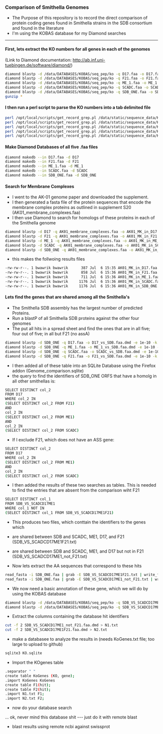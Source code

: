 ### Comparison of Smithella Genomes

- The Purpose of this repository is to record the direct comparison of protein coding genes found in Smithella strains in the SDB consortium and found in the literature
-  I'm using the KOBAS database for my Diamond searches

---

#### First, lets extract the KO numbers for all genes in each of the genomes
(Link to Diamond documentation: http://ab.inf.uni-tuebingen.de/software/diamond/)

```sh
diamond blastp -d /data/DATABASES/KOBAS/seq_pep/ko -q D17.faa -o D17.faa.dmd -e 1e-10 -k 1
diamond blastp -d /data/DATABASES/KOBAS/seq_pep/ko -q F21.faa -o F21.faa.dmd -e 1e-10 -k 1
diamond blastp -d /data/DATABASES/KOBAS/seq_pep/ko -q ME_1.faa -o ME_1.faa.dmd -e 1e-10 -k 1
diamond blastp -d /data/DATABASES/KOBAS/seq_pep/ko -q SCADC.faa -o SCADC.faa.dmd -e 1e-10 -k 1
diamond blastp -d /data/DATABASES/KOBAS/seq_pep/ko -q SDB_ONE.faa -o SDB_ONE.faa.dmd -e 1e-10 -k 1
gunzip *
```

#### I then run a perl script to parse the KO numbers into a tab delimited file 

```sh
perl /opt/local/scripts/get_record_grep.pl /data/static/sequence_data/KoGenes D17.faa.dmd D17.faa.dmd.KEGG_grep
perl /opt/local/scripts/get_record_grep.pl /data/static/sequence_data/KoGenes F21.faa.dmd F21.faa.dmd.KEGG_grep
perl /opt/local/scripts/get_record_grep.pl /data/static/sequence_data/KoGenes ME_1.faa.dmd ME_1.faa.dmd.KEGG_grep
perl /opt/local/scripts/get_record_grep.pl /data/static/sequence_data/KoGenes SCADC.faa.dmd SCADC.faa.dmd.KEGG_grep
perl /opt/local/scripts/get_record_grep.pl /data/static/sequence_data/KoGenes SDB_ONE.faa.dmd SDB_ONE.faa.dmd.KEGG_grep
```

#### Make Diamond Databases of all five .faa files

```sh
diamond makedb --in D17.faa -d D17
diamond makedb --in F21.faa -d F21
diamond makedb --in ME_1.faa -d ME_1
diamond makedb --in SCADC.faa -d SCADC
diamond makedb --in SDB_ONE.faa -d SDB_ONE
```

#### Search for Membrane Complexes

- I went to the AK-01 genome paper and downloaded the supplement. 
- I then generated a fasta file of the protein sequences that encode the membrane complex proteins as outlined in supplement S20 (AK01_membrane_complexes.faa)
- I then use Diamond to search for homologs of these proteins in each of the Smithella genome

```sh
diamond blastp -d D17 -q AK01_membrane_complexes.faa -o AK01_MK_in_D17.faa.dmd -e 1e-10 -k 1
diamond blastp -d F21 -q AK01_membrane_complexes.faa -o AK01_MK_in_F21.faa.dmd -e 1e-10 -k 1
diamond blastp -d ME_1 -q AK01_membrane_complexes.faa -o AK01_MK_in_ME_1.faa.dmd -e 1e-10 -k 1
diamond blastp -d SCADC -q AK01_membrane_complexes.faa -o AK01_MK_in_SCADC.faa.dmd -e 1e-10 -k 1
diamond blastp -d SDB_ONE -q AK01_membrane_complexes.faa -o AK01_MK_in_SDB_ONE.faa.dmd -e 1e-10 -k 1
```
- this makes the follwoing results files

```sh
-rw-rw-r--. 1 bwawrik bwawrik      387 Jul  6 15:35 AK01_MK_in_D17.faa.dmd
-rw-rw-r--. 1 bwawrik bwawrik      858 Jul  6 15:36 AK01_MK_in_F21.faa.dmd
-rw-rw-r--. 1 bwawrik bwawrik      711 Jul  6 15:36 AK01_MK_in_ME_1.faa.dmd
-rw-rw-r--. 1 bwawrik bwawrik     1176 Jul  6 15:36 AK01_MK_in_SCADC.faa.dmd
-rw-rw-r--. 1 bwawrik bwawrik     1176 Jul  6 15:36 AK01_MK_in_SDB_ONE.faa.dmd
```

#### Lets find the genes that are shared among all the Smithella's

- The Smithella SDB assembly has the largest number of predicted Proteins.  
- Run a blastP of all Smithella SDB proteins against the other four genomes
- The put all hits in a spread sheet and find the ones that are in all five; four out of five; in all but F21 (no assA)

```sh
diamond blastp -d SDB_ONE -q D17.faa -o D17_vs_SDB.faa.dmd -e 1e-10 -k 1
diamond blastp -d SDB_ONE -q ME_1.faa -o ME_1_vs_SDB.faa.dmd -e 1e-10 -k 1
diamond blastp -d SDB_ONE -q SCADC.faa -o SCADC_vs_SDB.faa.dmd -e 1e-10 -k 1
diamond blastp -d SDB_ONE -q F21.faa -o F21_vs_SDB.faa.dmd -e 1e-10 -k 1
```
- I then added all of these table into an SQLite Database using the Firefox addon (Genome_comparison.sqlite)
- the query to find the identifiers of SDB_ONE ORFS that have a homolg in all other smithellas is:

```sh
SELECT DISTINCT col_2
FROM D17
WHERE col_2 IN 
(SELECT DISTINCT col_2 FROM F21)
AND
col_2 IN 
(SELECT DISTINCT col_2 FROM ME1)
AND
col_2 IN 
(SELECT DISTINCT col_2 FROM SCADC)
```

- If I exclude F21, which does not have an ASS gene:
 
```sh
SELECT DISTINCT col_2
FROM D17
WHERE col_2 IN 
(SELECT DISTINCT col_2 FROM ME1)
AND
col_2 IN 
(SELECT DISTINCT col_2 FROM SCADC)
```

- I then added the results of these two searches as tables. This is needed to find the entries that are absent from the comparison wiht F21

```sh
SELECT DISTINCT col_1
FROM SDB_VS_SCADCD17ME1
WHERE col_1 NOT IN 
(SELECT DISTINCT col_1 FROM SDB_VS_SCADCD17ME1F21)
```
- This produces two files, which conttain the identifiers to the genes which
- are shared between SDB and SCADC, ME1, D17, and F21 (SDB_VS_SCADCD17ME1F21.txt)
- are shared between SDB and SCADC, ME1, and D17 but not in F21 (SDB_VS_SCADCD17ME1_not_F21.txt)


- Now lets extract the AA sequences that correspond to these hits

```sh
read_fasta -i SDB_ONE.faa | grab -E SDB_VS_SCADCD17ME1F21.txt | write_fasta -o SDB_VS_SCADCD17ME1F21.faa
read_fasta -i SDB_ONE.faa | grab -E SDB_VS_SCADCD17ME1_not_F21.txt | write_fasta -o SDB_VS_SCADCD17ME1_not_F21.faa
```

- We now need a basic annotation of these gene, which we will do by using the KOBAS database

```sh
diamond blastp -d /data/DATABASES/KOBAS/seq_pep/ko -q SDB_VS_SCADCD17ME1F21.faa -o SDB_VS_SCADCD17ME1F21.faa.dmd -e 1e-10 -k 1
diamond blastp -d /data/DATABASES/KOBAS/seq_pep/ko -q SDB_VS_SCADCD17ME1_not_F21.faa -o SDB_VS_SCADCD17ME1_not_F21.faa.dmd -e 1e-10 -k 1
```

- Extract the columns containing the database hit identifiers
```sh
cut -f 2 SDB_VS_SCADCD17ME1_not_F21.faa.dmd > N1.txt
cut -f 2 SDB_VS_SCADCD17ME1F21.faa.dmd > N2.txt
```

- make a databasee to analyze the results in (needs KoGenes.txt file; too large to upload to github)

```sh
sqlite3 KO.sqlite
```

- Import the KOgenes table

```sh
.separator " "
create table KoGenes (KO, gene);
.import KoGenes KoGenes
create table F1(hit);
create table F2(hit);
.import N1.txt F1;
.import N2.txt F2;
```
- now do your database search

... ok, never mind this database shit --- just do it with remote blast

- blast results using remote ncbi against swissprot
 

```sh

```
